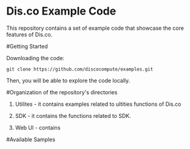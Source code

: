 # Dis.co Example Code

This repository contains a set of example code that showcase the core features of Dis.co. 

#Getting Started

Downloading the code: 

```
git clone https://github.com/discocompute/examples.git
```
Then, you will be able to explore the code locally. 


#Organization of the repository's directories


1. Utilites - it contains examples related to ultities functions of Dis.co

2. SDK - it contains the functions related to SDK.

3. Web UI - contains 


#Available Samples


